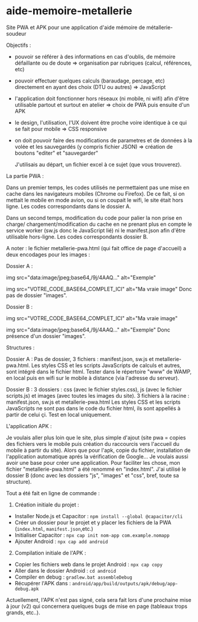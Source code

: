 # aide-memoire-metallerie
Site PWA et APK pour une application d'aide mémoire de métallerie-soudeur

Objectifs :

- pouvoir se référer à des informations en cas d'oublis, de mémoire défaillante ou de doute => organisation par rubriques (calcul, références, etc)
- pouvoir effectuer quelques calculs (baraudage, percage, etc) directement en ayant des choix (DTU ou autres) => JavaScript
- l'application doit fonctionner hors réseaux (ni mobile, ni wifi) afin d'être utilisable partout et surtout en atelier => choix de PWA puis ensuite d'un APK
- le design, l'utilisation, l'UX doivent être proche voire identique à ce qui se fait pour mobile => CSS responsive
- on doit pouvoir faire des modifications de parametres et de données à la volée et les sauvegardés (y compris fichier JSON) => création de boutons "editer" et "sauvegarder"

  J'utilisais au départ, un fichier excel à ce sujet (que vous trouverez).

La partie PWA :

Dans un premier temps, les codes utilisés ne permettaient pas une mise en cache dans les navigateurs mobiles (Chrome ou Firefox).
De ce fait, si on mettait le mobile en mode avion, ou si on coupait le wifi, le site était hors ligne.
Les codes correspondants dans le dossier A.

Dans un second temps, modification du code pour palier la non prise en charge/ chargement/modification du cache en ne prenant plus en compte le service worker (sw.js donc le JavaScript lié) ni le manifest.json afin d'être utilisable hors-ligne.
Les codes correspondants dossier B.

A noter : le fichier metallerie-pwa.html (qui fait office de page d'accueil) a deux encodages pour les images :

Dossier A :
<!-- AU LIEU DE ÇA : -->
img src="data:image/jpeg;base64,/9j/4AAQ..." alt="Exemple"
<!-- IL Y A : -->
img src="VOTRE_CODE_BASE64_COMPLET_ICI" alt="Ma vraie image"
Donc pas de dossier "images".

Dossier B :
<!-- AU LIEU DE ÇA : -->
img src="VOTRE_CODE_BASE64_COMPLET_ICI" alt="Ma vraie image"
<!-- IL Y A : -->
img src="data:image/jpeg;base64,/9j/4AAQ..." alt="Exemple"
Donc présence d'un dossier "images".

Structures :

Dossier A :
Pas de dossier, 3 fichiers : manifest.json, sw.js et metallerie-pwa.html.
Les styles CSS et les scripts JavaScripts de calculs et autres, sont intégré dans le fichier html.
Tester dans le répertoire "www" de WAMP, en local puis en wifi sur le mobile à distance (via l'adresse du serveur).

Dossier B :
3 dossiers : css (avec le fichier styles.css), js (avec le fichier scripts.js) et images (avec toutes les images du site).
3 fichiers à la racine : manifest.json, sw.js et metallerie-pwa.html
Les styles CSS et les scripts JavaScripts ne sont pas dans le code du fichier html, ils sont appellés à partir de celui çi.
Test en local uniquement.


L'application APK :

Je voulais aller plus loin que le site, plus simple d'ajout (site pwa = copies des fichiers vers le mobile puis création du raccourcis vers l'accueil du mobile à partir du site).
Alors que pour l'apk, copie du fichier, installation de l'application automatique aprés la vérification de Google...
Je voulais aussi avoir une base pour créer une application.
Pour faciliter les chose, mon fichier "metallerie-pwa.html" a été renommé en "index.html".
J'ai utilisé le dossier B (donc avec les dossiers "js", "images" et "css", bref, toute sa structure).

Tout a été fait en ligne de commande :

1. Création initiale du projet :
- Installer Node.js et Capacitor : `npm install --global @capacitor/cli`
- Créer un dossier pour le projet et y placer les fichiers de la PWA (`index.html`, `manifest.json`,etc.)
- Initialiser Capacitor : `npx cap init nom-app com.example.nomapp`
- Ajouter Android : `npx cap add android`

2. Compilation initiale de l'APK :
- Copier les fichiers web dans le projet Android : `npx cap copy`
- Aller dans le dossier Android : `cd android`
- Compiler en debug : `gradlew.bat assembleDebug`
- Récupérer l'APK dans : `android/app/build/outputs/apk/debug/app-debug.apk`

Actuellement, l'APK n'est pas signé, cela sera fait lors d'une prochaine mise à jour (v2) qui concernera quelques bugs de mise en page (tableaux trops grands, etc..).
